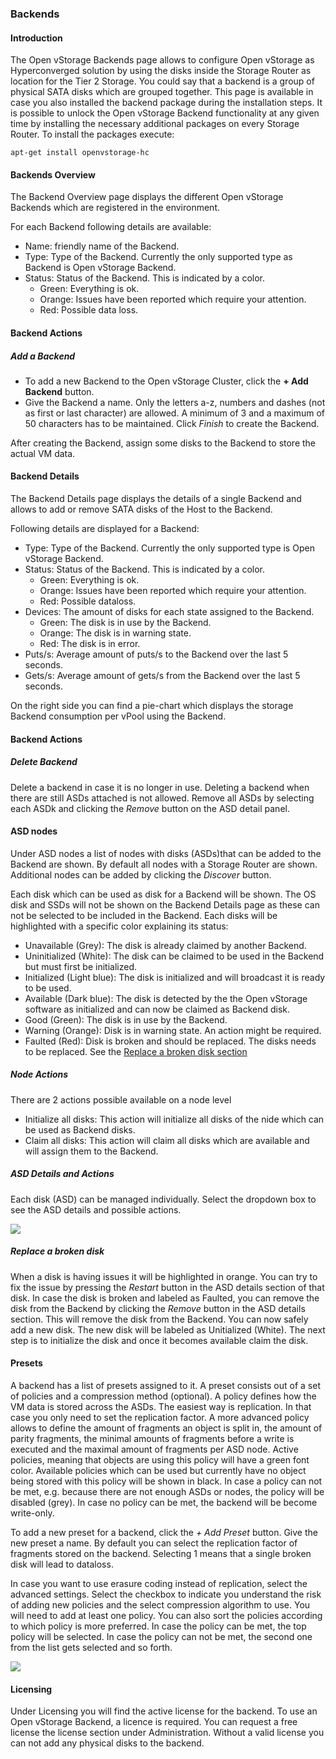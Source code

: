 ### Backends

#### Introduction

The Open vStorage Backends page allows to configure Open vStorage as Hyperconverged solution by using the disks inside the Storage Router as location for the Tier 2 Storage. You could say that a backend is a group of physical SATA disks which are grouped together. This page is available in case you also installed the backend package during the
installation steps. It is possible to unlock the Open vStorage Backend functionality at any given time by installing the necessary additional packages on every Storage Router. To install the packages execute:

```
apt-get install openvstorage-hc
```


#### Backends Overview

The Backend Overview page displays the different Open vStorage Backends
which are registered in the environment.

For each Backend following details are available:

-   Name: friendly name of the Backend.
-   Type: Type of the Backend. Currently the only supported type as Backend is Open
    vStorage Backend.
-   Status: Status of the Backend. This is indicated by a color.
    -   Green: Everything is ok.
    -   Orange: Issues have been reported which require your attention.
    -   Red: Possible data loss.

#### Backend Actions

##### Add a Backend

-   To add a new Backend to the Open vStorage Cluster, click the **+ Add
    Backend** button.
-   Give the Backend a name. Only the letters a-z, numbers and dashes
    (not as first or last character) are allowed. A minimum of 3 and a
    maximum of 50 characters has to be maintained. Click *Finish* to
    create the Backend.

After creating the Backend, assign some disks to the Backend to store
the actual VM data.

#### Backend Details

The Backend Details page displays the details of a single Backend and
allows to add or remove SATA disks of the Host to the Backend.

Following details are displayed for a Backend:

-   Type: Type of the Backend. Currently the only supported type is Open
    vStorage Backend.
-   Status: Status of the Backend. This is indicated by a color.
    -   Green: Everything is ok.
    -   Orange: Issues have been reported which require your attention.
    -   Red: Possible dataloss.
-   Devices: The amount of disks for each state assigned to the Backend.
    -   Green: The disk is in use by the Backend.
    -   Orange: The disk is in warning state.
    -   Red: The disk is in error.
-   Puts/s: Average amount of puts/s to the Backend over the last 5
    seconds.
-   Gets/s: Average amount of gets/s from the Backend over the last 5
    seconds.

On the right side you can find a pie-chart which displays the storage
Backend consumption per vPool using the Backend.

#### Backend Actions

##### Delete Backend
Delete a backend in case it is no longer in use. Deleting a backend when there are still ASDs attached is not allowed. Remove all ASDs by selecting each ASDk and clicking the *Remove* button on the ASD detail panel.

#### ASD nodes

Under ASD nodes a list of nodes with disks (ASDs)that can be added to
the Backend are shown. By default all nodes with a Storage Router are
shown. Additional nodes can be added by clicking the *Discover* button.

Each disk which can be used as disk for a Backend will be shown. The OS
disk and SSDs will not be shown on the Backend Details page as these can
not be selected to be included in the Backend. Each disks will be
highlighted with a specific color explaining its status:

-   Unavailable (Grey): The disk is already claimed by another Backend.
-   Uninitialized (White): The disk can be claimed to be used in the
    Backend but must first be initialized.
-   Initialized (Light blue): The disk is initialized and will broadcast
    it is ready to be used.
-   Available (Dark blue): The disk is detected by the the Open vStorage
    software as initialized and can now be claimed as Backend disk.
-   Good (Green): The disk is in use by the Backend.
-   Warning (Orange): Disk is in warning state. An action might be
    required.
-   Faulted (Red): Disk is broken and should be replaced. The disks
    needs to be replaced. See the [Replace a broken disk
    section](#broken_disk)

##### Node Actions

There are 2 actions possible available on a node level

-   Initialize all disks: This action will initialize all disks of the
    nide which can be used as Backend disks.
-   Claim all disks: This action will claim all disks which are
    available and will assign them to the Backend.

##### ASD Details and Actions

Each disk (ASD) can be managed individually. Select the dropdown box to
see the ASD details and possible actions. 

![](../Images/asd_details.png)

##### Replace a broken disk

When a disk is having issues it will be highlighted in orange. You can
try to fix the issue by pressing the *Restart* button in the ASD details
section of that disk. In case the disk is broken and labeled as Faulted,
you can remove the disk from the Backend by clicking the *Remove* button
in the ASD details section. This will remove the disk from the Backend.
You can now safely add a new disk. The new disk will be labeled as
Unitialized (White). The next step is to initialize the disk and once it
becomes available claim the disk.

#### <a name="presets"></a> Presets
A backend has a list of presets assigned to it. A preset consists out of a set of policies and a compression method (optional). A policy defines how the VM data is stored across the ASDs. The easiest way is replication. In that case you only need to set the replication factor. A more advanced policy allows to define the amount of fragments an object is split in, the amount of parity fragments, the minimal amounts of fragments before a write is executed and the maximal amount of fragments per ASD node. Active policies, meaning that objects are using this policy will have a green font color. Available policies which can be used but currently have no object being stored with this policy will be shown in black. In case a policy can not be met, e.g. because there are not enough ASDs or nodes, the policy will be disabled (grey). In case no policy can be met, the backend will be become write-only.

To add a new preset for a backend, click the *+ Add Preset* button. Give the new preset a name. By default you can select the replication factor of fragments stored on the backend. Selecting 1 means that a single broken disk will lead to dataloss.

In case you want to use erasure coding instead of replication, select the advanced settings. Select the checkbox to indicate you understand the risk of adding new policies and the select compression algorithm to use. You will need to add at least one policy. You can also sort the policies according to which policy is more preferred. In case the policy can be met, the top policy will be selected. In case the policy can not be met, the second one from the list gets selected and so forth.

![](../Images/addpreset.png)



#### Licensing

Under Licensing you will find the active license for the backend. To use
an Open vStorage Backend, a licence is required. You can request a free
license the license section under Administration. Without a valid
license you can not add any physical disks to the backend.
